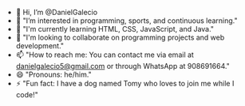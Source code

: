 - 👋 Hi, I’m @DanielGalecio
- 👀 "I’m interested in programming, sports, and continuous learning."
- 🌱 "I'm currently learning HTML, CSS, JavaScript, and Java."
- 💞️ "I'm looking to collaborate on programming projects and web development."
- 📫 "How to reach me: You can contact me via email at danielgalecio5@gmail.com or through WhatsApp at 908691664."
- 😄 "Pronouns: he/him."
- ⚡ "Fun fact: I have a dog named Tomy who loves to join me while I code!"

<!---
DanielGalecio/DanielGalecio is a ✨ special ✨ repository because its `README.md` (this file) appears on your GitHub profile.
You can click the Preview link to take a look at your changes.
--->
